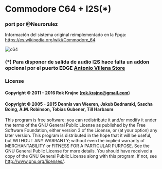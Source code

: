 # Commodore C64 + I2S(*)

### port por @Neurorulez

Información del sistema original reimplementado en la Fpga: https://es.wikipedia.org/wiki/Commodore_64

![c64](https://user-images.githubusercontent.com/31018768/100556309-c6b7f480-32a1-11eb-8517-d45671d04c6c.jpg)

### (*) Para disponer de salida de audio I2S hace falta un addon opcional por el puerto EDGE [Antonio Villena Store](https://www.antoniovillena.es/store/)

### License

#### Copyright © 2011 - 2016 Rok Krajnc (rok.krajnc@gmail.com)

#### Copyright © 2005 - 2015 Dennis van Weeren, Jakub Bednarski, Sascha Boing, A.M. Robinson, Tobias Gubener, Till Harbaum

This program is free software: you can redistribute it and/or modify it under the terms of the GNU General Public License as published by the Free Software Foundation, either version 3 of the License, or (at your option) any later version.
This program is distributed in the hope that it will be useful, but WITHOUT ANY WARRANTY; without even the implied warranty of MERCHANTABILITY or FITNESS FOR A PARTICULAR PURPOSE. See the GNU General Public License for more details.
You should have received a copy of the GNU General Public License along with this program. If not, see http://www.gnu.org/licenses/.
